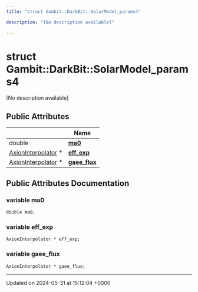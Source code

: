 ```yaml
---
title: "struct Gambit::DarkBit::SolarModel_params4"

description: "[No description available]"

---
```


# struct Gambit::DarkBit::SolarModel_params4



[No description available]

## Public Attributes

|                | Name           |
| -------------- | -------------- |
| double | **[ma0](/documentation/code/classes/structgambit_1_1darkbit_1_1solarmodel__params4/#variable-ma0)**  |
| [AxionInterpolator](/documentation/code/classes/classgambit_1_1darkbit_1_1axioninterpolator/) * | **[eff_exp](/documentation/code/classes/structgambit_1_1darkbit_1_1solarmodel__params4/#variable-eff-exp)**  |
| [AxionInterpolator](/documentation/code/classes/classgambit_1_1darkbit_1_1axioninterpolator/) * | **[gaee_flux](/documentation/code/classes/structgambit_1_1darkbit_1_1solarmodel__params4/#variable-gaee-flux)**  |

## Public Attributes Documentation

### variable ma0

```
double ma0;
```


### variable eff_exp

```
AxionInterpolator * eff_exp;
```


### variable gaee_flux

```
AxionInterpolator * gaee_flux;
```


-------------------------------

Updated on 2024-05-31 at 15:12:04 +0000